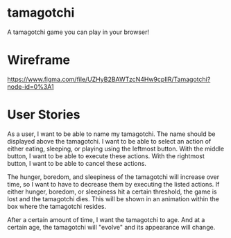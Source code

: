 # tamagotchi
A tamagotchi game you can play in your browser!

# Wireframe
https://www.figma.com/file/UZHyB2BAWTzcN4Hw9cpIlR/Tamagotchi?node-id=0%3A1

# User Stories
As a user, I want to be able to name my tamagotchi. The name should be displayed above the tamagotchi.
I want to be able to select an action of either eating, sleeping, or playing using the leftmost button. 
With the middle button, I want to be able to execute these actions.
With the rightmost button, I want to be able to cancel these actions. 

The hunger, boredom, and sleepiness of the tamagotchi will increase over time, so I want to have to decrease them
by executing the listed actions. 
If either hunger, boredom, or sleepiness hit a certain threshold, the game is lost and the tamagotchi dies. This will be shown in an animation within the box where the tamagotchi resides. 

After a certain amount of time, I want the tamagotchi to age. And at a certain age, the tamagotchi will "evolve" and its appearance will change.

